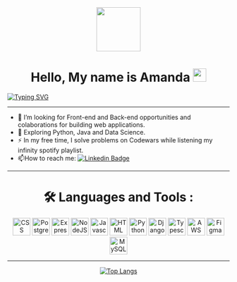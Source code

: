 <div id="header" align="center">
  <img src="https://media.giphy.com/media/M9gbBd9nbDrOTu1Mqx/giphy.gif" width="100"/>
</div>


# <h1 align="center">Hello, My name is Amanda <img src="https://media.giphy.com/media/hvRJCLFzcasrR4ia7z/giphy.gif" width="30px"/> 
[![Typing SVG](https://readme-typing-svg.demolab.com?font=Fira+Code&pause=1000&color=B0E0E6&center=true&vCenter=true&width=1000&lines=Web+Fullstack+Developer)](https://git.io/typing-svg)

---

- :telescope: I’m looking for Front-end and Back-end opportunities and colaborations for building web applications.
- :seedling: Exploring Python, Java and Data Science.
- :zap: In my free time, I solve problems on Codewars while listening my infinity spotify playlist.
- :mailbox:How to reach me: [![Linkedin Badge](https://img.shields.io/badge/-LinkedIn-blue?style=flat&logo=Linkedin&logoColor=white)](https://www.linkedin.com/in/amanda-fullstack/)

---

### <h1 align="center">:hammer_and_wrench: Languages and Tools :
<div align="center">
  <img height="40" width="40" src="https://cdn.simpleicons.org/css3/B0E0E6" title='CSS'/>
  <img height="40" width="40" src="https://cdn.simpleicons.org/postgresql/B0E0E6" title='PostgreSQL'/>
  <img height="40" width="40" src="https://cdn.simpleicons.org/express/B0E0E6" title='Express'/>
  <img height="40" width="40" src="https://cdn.simpleicons.org/nodedotjs/B0E0E6" title='NodeJS'/>
  <img height="40" width="40" src="https://cdn.simpleicons.org/javascript/B0E0E6" title='Javascript'/>
  <img height="40" width="40" src="https://cdn.simpleicons.org/html5/B0E0E6" title='HTML'/>
  <img height="40" width="40" src="https://cdn.simpleicons.org/python/B0E0E6" title='Python'/>
  <img height="40" width="40" src="https://cdn.simpleicons.org/django/B0E0E6" title='Django'/>
  <img height="40" width="40" src="https://cdn.simpleicons.org/typescript/B0E0E6" title='Typescript'/>
  <img height="40" width="40" src="https://cdn.simpleicons.org/amazonaws/B0E0E6" title='AWS'/>
  <img height="40" width="40" src="https://cdn.simpleicons.org/figma/B0E0E6" title='Figma'/>
  <img height="40" width="40" src="https://cdn.simpleicons.org/mysql/B0E0E6" title='MySQL'/>
  
  
</div>
  
---
  
<div id="stats" align="center">
  
[![Top Langs](https://github-readme-stats.vercel.app/api/top-langs/?username=AmandaIsMe-alt&show_icons=true&theme=dracula)](https://github.com/anuraghazra/github-readme-stats)
  
</div>
